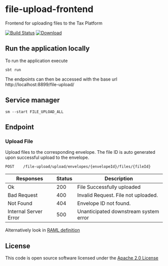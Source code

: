 # file-upload-frontend

Frontend for uploading files to the Tax Platform

[![Build Status](https://travis-ci.org/hmrc/file-upload-frontend.svg?branch=master)](https://travis-ci.org/hmrc/file-upload-frontend) [ ![Download](https://api.bintray.com/packages/hmrc/releases/file-upload-frontend/images/download.svg) ](https://bintray.com/hmrc/releases/file-upload-frontend/_latestVersion)

## Run the application locally

To run the application execute

```
sbt run
```

The endpoints can then be accessed with the base url http://localhost:8899/file-upload/

## Service manager

```
sm --start FILE_UPLOAD_ALL
```

## Endpoint

### Upload File
Upload files to the corresponding envelope. The file ID is auto generated upon successful upload to the envelope.


```
POST    /file-upload/upload/envelopes/{envelopeId}/files/{fileId}
```
| Responses    | Status    | Description |
| --------|---------|-------|
| Ok  | 200   | File Successfully uploaded  |
| Bad Request  | 400   |  Invalid Request. File not uploaded. |
| Not Found | 404   |  Envelope ID not found. |
| Internal Server Error  | 500   |  Unanticipated downstream system error |



Alternatively look in [RAML definition](raml/file-upload-frontend.raml)
            
## License

This code is open source software licensed under the [Apache 2.0 License]("http://www.apache.org/licenses/LICENSE-2.0.html")
